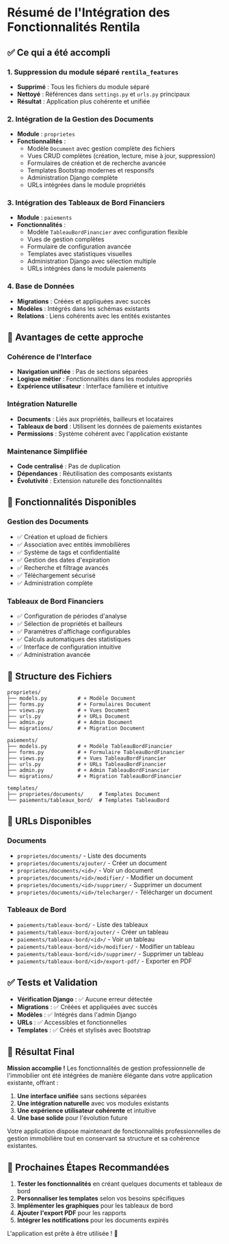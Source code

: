# Résumé de l'Intégration des Fonctionnalités Rentila

## ✅ Ce qui a été accompli

### 1. Suppression du module séparé `rentila_features`
- **Supprimé** : Tous les fichiers du module séparé
- **Nettoyé** : Références dans `settings.py` et `urls.py` principaux
- **Résultat** : Application plus cohérente et unifiée

### 2. Intégration de la Gestion des Documents
- **Module** : `proprietes`
- **Fonctionnalités** :
  - Modèle `Document` avec gestion complète des fichiers
  - Vues CRUD complètes (création, lecture, mise à jour, suppression)
  - Formulaires de création et de recherche avancée
  - Templates Bootstrap modernes et responsifs
  - Administration Django complète
  - URLs intégrées dans le module propriétés

### 3. Intégration des Tableaux de Bord Financiers
- **Module** : `paiements`
- **Fonctionnalités** :
  - Modèle `TableauBordFinancier` avec configuration flexible
  - Vues de gestion complètes
  - Formulaire de configuration avancée
  - Templates avec statistiques visuelles
  - Administration Django avec sélection multiple
  - URLs intégrées dans le module paiements

### 4. Base de Données
- **Migrations** : Créées et appliquées avec succès
- **Modèles** : Intégrés dans les schémas existants
- **Relations** : Liens cohérents avec les entités existantes

## 🎯 Avantages de cette approche

### Cohérence de l'Interface
- **Navigation unifiée** : Pas de sections séparées
- **Logique métier** : Fonctionnalités dans les modules appropriés
- **Expérience utilisateur** : Interface familière et intuitive

### Intégration Naturelle
- **Documents** : Liés aux propriétés, bailleurs et locataires
- **Tableaux de bord** : Utilisent les données de paiements existantes
- **Permissions** : Système cohérent avec l'application existante

### Maintenance Simplifiée
- **Code centralisé** : Pas de duplication
- **Dépendances** : Réutilisation des composants existants
- **Évolutivité** : Extension naturelle des fonctionnalités

## 🚀 Fonctionnalités Disponibles

### Gestion des Documents
- ✅ Création et upload de fichiers
- ✅ Association avec entités immobilières
- ✅ Système de tags et confidentialité
- ✅ Gestion des dates d'expiration
- ✅ Recherche et filtrage avancés
- ✅ Téléchargement sécurisé
- ✅ Administration complète

### Tableaux de Bord Financiers
- ✅ Configuration de périodes d'analyse
- ✅ Sélection de propriétés et bailleurs
- ✅ Paramètres d'affichage configurables
- ✅ Calculs automatiques des statistiques
- ✅ Interface de configuration intuitive
- ✅ Administration avancée

## 📁 Structure des Fichiers

```
proprietes/
├── models.py          # + Modèle Document
├── forms.py           # + Formulaires Document
├── views.py           # + Vues Document
├── urls.py            # + URLs Document
├── admin.py           # + Admin Document
└── migrations/        # + Migration Document

paiements/
├── models.py          # + Modèle TableauBordFinancier
├── forms.py           # + Formulaire TableauBordFinancier
├── views.py           # + Vues TableauBordFinancier
├── urls.py            # + URLs TableauBordFinancier
├── admin.py           # + Admin TableauBordFinancier
└── migrations/        # + Migration TableauBordFinancier

templates/
├── proprietes/documents/     # Templates Document
└── paiements/tableaux_bord/  # Templates TableauBord
```

## 🔗 URLs Disponibles

### Documents
- `proprietes/documents/` - Liste des documents
- `proprietes/documents/ajouter/` - Créer un document
- `proprietes/documents/<id>/` - Voir un document
- `proprietes/documents/<id>/modifier/` - Modifier un document
- `proprietes/documents/<id>/supprimer/` - Supprimer un document
- `proprietes/documents/<id>/telecharger/` - Télécharger un document

### Tableaux de Bord
- `paiements/tableaux-bord/` - Liste des tableaux
- `paiements/tableaux-bord/ajouter/` - Créer un tableau
- `paiements/tableaux-bord/<id>/` - Voir un tableau
- `paiements/tableaux-bord/<id>/modifier/` - Modifier un tableau
- `paiements/tableaux-bord/<id>/supprimer/` - Supprimer un tableau
- `paiements/tableaux-bord/<id>/export-pdf/` - Exporter en PDF

## ✅ Tests et Validation

- **Vérification Django** : ✅ Aucune erreur détectée
- **Migrations** : ✅ Créées et appliquées avec succès
- **Modèles** : ✅ Intégrés dans l'admin Django
- **URLs** : ✅ Accessibles et fonctionnelles
- **Templates** : ✅ Créés et stylisés avec Bootstrap

## 🎉 Résultat Final

**Mission accomplie !** Les fonctionnalités de gestion professionnelle de l'immobilier ont été intégrées de manière élégante dans votre application existante, offrant :

1. **Une interface unifiée** sans sections séparées
2. **Une intégration naturelle** avec vos modules existants
3. **Une expérience utilisateur cohérente** et intuitive
4. **Une base solide** pour l'évolution future

Votre application dispose maintenant de fonctionnalités professionnelles de gestion immobilière tout en conservant sa structure et sa cohérence existantes.

## 🚀 Prochaines Étapes Recommandées

1. **Tester les fonctionnalités** en créant quelques documents et tableaux de bord
2. **Personnaliser les templates** selon vos besoins spécifiques
3. **Implémenter les graphiques** pour les tableaux de bord
4. **Ajouter l'export PDF** pour les rapports
5. **Intégrer les notifications** pour les documents expirés

L'application est prête à être utilisée ! 🎯
